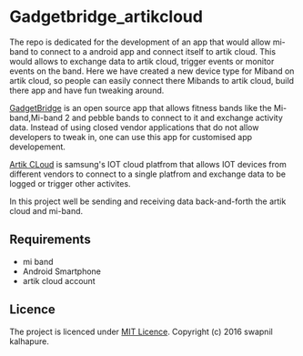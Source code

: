 # Gadgetbridge_artikcloud

The repo is dedicated for the development of an app that would allow mi-band to connect to a android app and connect itself to artik cloud. This would allows to exchange data to artik cloud, trigger events or monitor events on the band. Here we have created a new device type for Miband on artik cloud, so people can easily connect there Mibands to artik cloud, build there app and have fun tweaking around. 

[GadgetBridge](https://f-droid.org/repository/browse/?fdid=nodomain.freeyourgadget.gadgetbridge) is an open source app that allows fitness bands like the Mi-band,Mi-band 2 and pebble bands to connect to it and exchange activity data. Instead of using closed vendor applications that do not allow developers to tweak in, one can use this app for customised app developement. 

[Artik CLoud](https://artik.cloud/) is samsung's IOT cloud platfrom that allows IOT devices from different vendors to connect to a single platfrom and exchange data to be logged or trigger other activites. 

In this project well be sending and receiving data back-and-forth the artik cloud and mi-band.

## Requirements 

* mi band
* Android Smartphone 
* artik cloud account

## Licence 

The project is licenced under [MIT Licence](https://github.com/scifiswapnil/gadgetbridge_artikcloud/blob/master/LICENSE).
Copyright (c) 2016 swapnil kalhapure.
